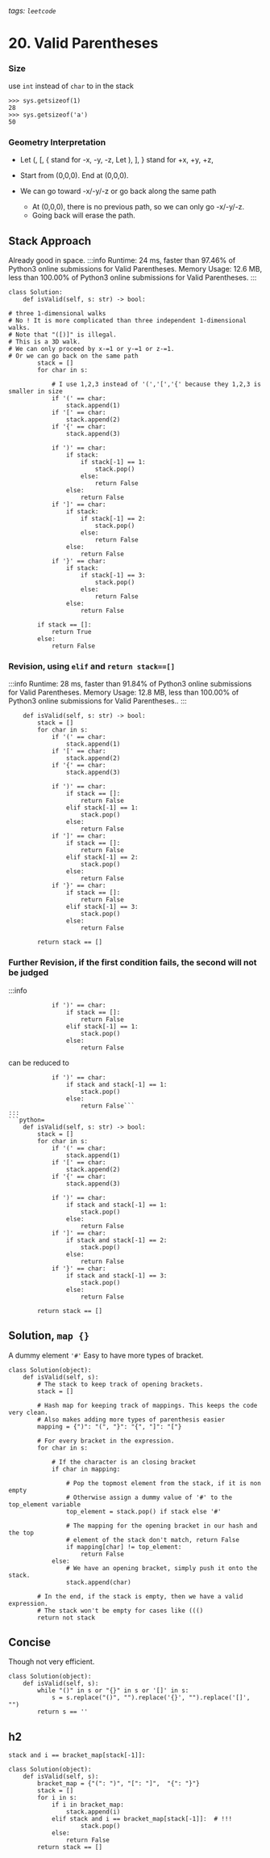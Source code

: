 ###### tags: `leetcode`

# 20. Valid Parentheses

### Size

use `int` instead of `char` to in the stack
```python=
>>> sys.getsizeof(1)
28
>>> sys.getsizeof('a')
50
```

### Geometry Interpretation

- Let (, [, { stand for -x, -y, -z,
Let ), ], } stand for +x, +y, +z,

- Start from (0,0,0). End at (0,0,0).
- We can go toward -x/-y/-z or go back along the same path
    -  At (0,0,0), there is no previous path, so we can only go -x/-y/-z.
    -  Going back will erase the path.

## Stack Approach
Already good in space.
:::info
Runtime: 24 ms, faster than 97.46% of Python3 online submissions for Valid Parentheses.
Memory Usage: 12.6 MB, less than 100.00% of Python3 online submissions for Valid Parentheses.
:::
```python=
class Solution:
    def isValid(self, s: str) -> bool:

# three 1-dimensional walks
# No ! It is more complicated than three independent 1-dimensional walks.
# Note that "([)]" is illegal.
# This is a 3D walk.
# We can only proceed by x-=1 or y-=1 or z-=1.
# Or we can go back on the same path
        stack = []
        for char in s:

            # I use 1,2,3 instead of '(','[','{' because they 1,2,3 is smaller in size
            if '(' == char:
                stack.append(1)  
            if '[' == char:
                stack.append(2)  
            if '{' == char:
                stack.append(3)  
                
            if ')' == char:
                if stack:
                    if stack[-1] == 1:
                        stack.pop()
                    else:
                        return False
                else:
                    return False
            if ']' == char:
                if stack:
                    if stack[-1] == 2:
                        stack.pop()
                    else:
                        return False
                else:
                    return False
            if '}' == char:
                if stack:
                    if stack[-1] == 3:
                        stack.pop()
                    else:
                        return False
                else:
                    return False
                    
        if stack == []:
            return True
        else:
            return False
```
### Revision, using `elif` and `return stack==[]`
:::info
Runtime: 28 ms, faster than 91.84% of Python3 online submissions for Valid Parentheses.
Memory Usage: 12.8 MB, less than 100.00% of Python3 online submissions for Valid Parentheses..
:::
```python=
    def isValid(self, s: str) -> bool:
        stack = []
        for char in s:
            if '(' == char:
                stack.append(1)  
            if '[' == char:
                stack.append(2)  
            if '{' == char:
                stack.append(3)  
                
            if ')' == char:
                if stack == []:
                    return False
                elif stack[-1] == 1:
                    stack.pop()
                else:
                    return False
            if ']' == char:
                if stack == []:
                    return False
                elif stack[-1] == 2:
                    stack.pop()
                else:
                    return False
            if '}' == char:
                if stack == []:
                    return False
                elif stack[-1] == 3:
                    stack.pop()
                else:
                    return False
            
        return stack == []
```
### Further Revision, if the first condition fails, the second will not be judged
:::info
```python=
            if ')' == char:
                if stack == []:
                    return False
                elif stack[-1] == 1:
                    stack.pop()
                else:
                    return False
```
can be reduced to
```python=
            if ')' == char:
                if stack and stack[-1] == 1:
                    stack.pop()
                else:
                    return False```
:::
```python=
    def isValid(self, s: str) -> bool:
        stack = []
        for char in s:
            if '(' == char:
                stack.append(1)  
            if '[' == char:
                stack.append(2)  
            if '{' == char:
                stack.append(3)  
                
            if ')' == char:
                if stack and stack[-1] == 1:
                    stack.pop()
                else:
                    return False
            if ']' == char:
                if stack and stack[-1] == 2:
                    stack.pop()
                else:
                    return False
            if '}' == char:
                if stack and stack[-1] == 3:
                    stack.pop()
                else:
                    return False
            
        return stack == []
```

## Solution, `map {}`
A dummy element `'#'`
Easy to have more types of bracket.
```python=
class Solution(object):
    def isValid(self, s):
        # The stack to keep track of opening brackets.
        stack = []

        # Hash map for keeping track of mappings. This keeps the code very clean.
        # Also makes adding more types of parenthesis easier
        mapping = {")": "(", "}": "{", "]": "["}

        # For every bracket in the expression.
        for char in s:

            # If the character is an closing bracket
            if char in mapping:

                # Pop the topmost element from the stack, if it is non empty
                # Otherwise assign a dummy value of '#' to the top_element variable
                top_element = stack.pop() if stack else '#'

                # The mapping for the opening bracket in our hash and the top
                # element of the stack don't match, return False
                if mapping[char] != top_element:
                    return False
            else:
                # We have an opening bracket, simply push it onto the stack.
                stack.append(char)

        # In the end, if the stack is empty, then we have a valid expression.
        # The stack won't be empty for cases like ((()
        return not stack
```
## Concise
Though not very efficient.
```python=
class Solution(object):
    def isValid(self, s):
        while "()" in s or "{}" in s or '[]' in s:
            s = s.replace("()", "").replace('{}', "").replace('[]', "")
        return s == ''
```
## h2
`stack and i == bracket_map[stack[-1]]:`

```python=
class Solution(object):
    def isValid(self, s):
        bracket_map = {"(": ")", "[": "]",  "{": "}"}
        stack = []
        for i in s:
            if i in bracket_map:
                stack.append(i)
            elif stack and i == bracket_map[stack[-1]]:  # !!!
                    stack.pop()
            else:
                return False
        return stack == []
```